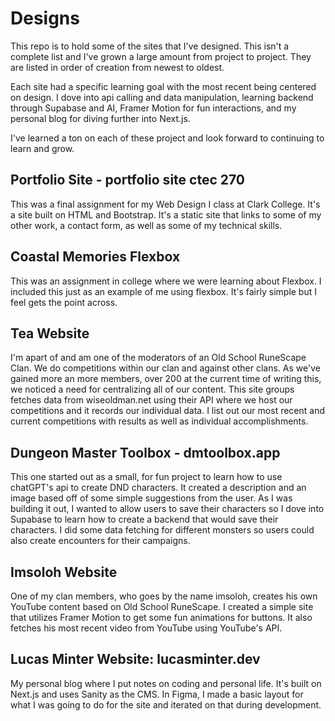 # Designs

This repo is to hold some of the sites that I've designed. This isn't a complete list and I've grown a large amount from project to project. They are listed in order of creation from newest to oldest. 

Each site had a specific learning goal with the most recent being centered on design. I dove into api calling and data manipulation, learning backend through Supabase and AI, Framer Motion for fun interactions, and my personal blog for diving further into Next.js. 

I've learned a ton on each of these project and look forward to continuing to learn and grow. 


## Portfolio Site - portfolio site ctec 270
This was a final assignment for my Web Design I class at Clark College. It's a site built on HTML and Bootstrap. It's a static site that links to some of my other work, a contact form, as well as some of my technical skills. 

## Coastal Memories Flexbox
This was an assignment in college where we were learning about Flexbox. I included this just as an example of me using flexbox. It's fairly simple but I feel gets the point across. 

## Tea Website
I'm apart of and am one of the moderators of an Old School RuneScape Clan. We do competitions within our clan and against other clans. As we've gained more an more members, over 200 at the current time of writing this, we noticed a need for centralizing all of our content. This site groups fetches data from wiseoldman.net using their API where we host our competitions and it records our individual data. I list out our most recent and current competitions with results as well as individual accomplishments.

## Dungeon Master Toolbox - dmtoolbox.app
This one started out as a small, for fun project to learn how to use chatGPT's api to create DND characters. It created a description and an image based off of some simple suggestions from the user. As I was building it out, I wanted to allow users to save their characters so I dove into Supabase to learn how to create a backend that would save their characters. I did some data fetching for different monsters so users could also create encounters for their campaigns.

## Imsoloh Website
One of my clan members, who goes by the name imsoloh, creates his own YouTube content based on Old School RuneScape. I created a simple site that utilizes Framer Motion to get some fun animations for buttons. It also fetches his most recent video from YouTube using YouTube's API.

## Lucas Minter Website: lucasminter.dev
My personal blog where I put notes on coding and personal life. It's built on Next.js and uses Sanity as the CMS. In Figma, I made a basic layout for what I was going to do for the site and iterated on that during development.

